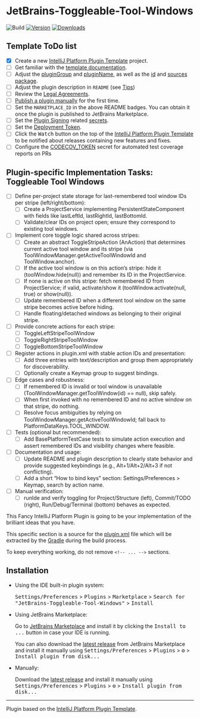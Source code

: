 # JetBrains-Toggleable-Tool-Windows

![Build](https://github.com/hovrawl/JetBrains-Toggleable-Tool-Windows/workflows/Build/badge.svg)
[![Version](https://img.shields.io/jetbrains/plugin/v/MARKETPLACE_ID.svg)](https://plugins.jetbrains.com/plugin/MARKETPLACE_ID)
[![Downloads](https://img.shields.io/jetbrains/plugin/d/MARKETPLACE_ID.svg)](https://plugins.jetbrains.com/plugin/MARKETPLACE_ID)

## Template ToDo list
- [x] Create a new [IntelliJ Platform Plugin Template][template] project.
- [ ] Get familiar with the [template documentation][template].
- [ ] Adjust the [pluginGroup](./gradle.properties) and [pluginName](./gradle.properties), as well as the [id](./src/main/resources/META-INF/plugin.xml) and [sources package](./src/main/kotlin).
- [ ] Adjust the plugin description in `README` (see [Tips][docs:plugin-description])
- [ ] Review the [Legal Agreements](https://plugins.jetbrains.com/docs/marketplace/legal-agreements.html?from=IJPluginTemplate).
- [ ] [Publish a plugin manually](https://plugins.jetbrains.com/docs/intellij/publishing-plugin.html?from=IJPluginTemplate) for the first time.
- [ ] Set the `MARKETPLACE_ID` in the above README badges. You can obtain it once the plugin is published to JetBrains Marketplace.
- [ ] Set the [Plugin Signing](https://plugins.jetbrains.com/docs/intellij/plugin-signing.html?from=IJPluginTemplate) related [secrets](https://github.com/JetBrains/intellij-platform-plugin-template#environment-variables).
- [ ] Set the [Deployment Token](https://plugins.jetbrains.com/docs/marketplace/plugin-upload.html?from=IJPluginTemplate).
- [ ] Click the <kbd>Watch</kbd> button on the top of the [IntelliJ Platform Plugin Template][template] to be notified about releases containing new features and fixes.
- [ ] Configure the [CODECOV_TOKEN](https://docs.codecov.com/docs/quick-start) secret for automated test coverage reports on PRs

## Plugin-specific Implementation Tasks: Toggleable Tool Windows

- [ ] Define per-project state storage for last-remembered tool window IDs per stripe (left/right/bottom):
  - [ ] Create a ProjectService implementing PersistentStateComponent with fields like lastLeftId, lastRightId, lastBottomId.
  - [ ] Validate/clear IDs on project open; ensure they correspond to existing tool windows.
- [ ] Implement core toggle logic shared across stripes:
  - [ ] Create an abstract ToggleStripeAction (AnAction) that determines current active tool window and its stripe (via ToolWindowManager.getActiveToolWindowId and ToolWindow.anchor).
  - [ ] If the active tool window is on this action’s stripe: hide it (toolWindow.hide(null)) and remember its ID in the ProjectService.
  - [ ] If none is active on this stripe: fetch remembered ID from ProjectService; if valid, activate/show it (toolWindow.activate(null, true) or show(null)).
  - [ ] Update remembered ID when a different tool window on the same stripe becomes active before hiding.
  - [ ] Handle floating/detached windows as belonging to their original stripe.
- [ ] Provide concrete actions for each stripe:
  - [ ] ToggleLeftStripeToolWindow
  - [ ] ToggleRightStripeToolWindow
  - [ ] ToggleBottomStripeToolWindow
- [ ] Register actions in plugin.xml with stable action IDs and presentation:
  - [ ] Add three <action> entries with text/description and group them appropriately for discoverability.
  - [ ] Optionally create a Keymap group to suggest bindings.
- [ ] Edge cases and robustness:
  - [ ] If remembered ID is invalid or tool window is unavailable (ToolWindowManager.getToolWindow(id) == null), skip safely.
  - [ ] When first invoked with no remembered ID and no active window on that stripe, do nothing.
  - [ ] Resolve focus ambiguities by relying on ToolWindowManager.getActiveToolWindowId; fall back to PlatformDataKeys.TOOL_WINDOW.
- [ ] Tests (optional but recommended):
  - [ ] Add BasePlatformTestCase tests to simulate action execution and assert remembered IDs and visibility changes where feasible.
- [ ] Documentation and usage:
  - [ ] Update README and plugin description to clearly state behavior and provide suggested keybindings (e.g., Alt+1/Alt+2/Alt+3 if not conflicting).
  - [ ] Add a short “How to bind keys” section: Settings/Preferences > Keymap, search by action name.
- [ ] Manual verification:
  - [ ] runIde and verify toggling for Project/Structure (left), Commit/TODO (right), Run/Debug/Terminal (bottom) behaves as expected.

<!-- Plugin description -->
This Fancy IntelliJ Platform Plugin is going to be your implementation of the brilliant ideas that you have.

This specific section is a source for the [plugin.xml](/src/main/resources/META-INF/plugin.xml) file which will be extracted by the [Gradle](/build.gradle.kts) during the build process.

To keep everything working, do not remove `<!-- ... -->` sections. 
<!-- Plugin description end -->

## Installation

- Using the IDE built-in plugin system:
  
  <kbd>Settings/Preferences</kbd> > <kbd>Plugins</kbd> > <kbd>Marketplace</kbd> > <kbd>Search for "JetBrains-Toggleable-Tool-Windows"</kbd> >
  <kbd>Install</kbd>
  
- Using JetBrains Marketplace:

  Go to [JetBrains Marketplace](https://plugins.jetbrains.com/plugin/MARKETPLACE_ID) and install it by clicking the <kbd>Install to ...</kbd> button in case your IDE is running.

  You can also download the [latest release](https://plugins.jetbrains.com/plugin/MARKETPLACE_ID/versions) from JetBrains Marketplace and install it manually using
  <kbd>Settings/Preferences</kbd> > <kbd>Plugins</kbd> > <kbd>⚙️</kbd> > <kbd>Install plugin from disk...</kbd>

- Manually:

  Download the [latest release](https://github.com/hovrawl/JetBrains-Toggleable-Tool-Windows/releases/latest) and install it manually using
  <kbd>Settings/Preferences</kbd> > <kbd>Plugins</kbd> > <kbd>⚙️</kbd> > <kbd>Install plugin from disk...</kbd>


---
Plugin based on the [IntelliJ Platform Plugin Template][template].

[template]: https://github.com/JetBrains/intellij-platform-plugin-template
[docs:plugin-description]: https://plugins.jetbrains.com/docs/intellij/plugin-user-experience.html#plugin-description-and-presentation

